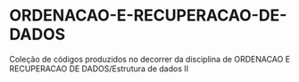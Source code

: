 # ORDENACAO-E-RECUPERACAO-DE-DADOS
Coleção de códigos produzidos no decorrer da disciplina de ORDENACAO E RECUPERACAO DE DADOS/Estrutura de dados II
